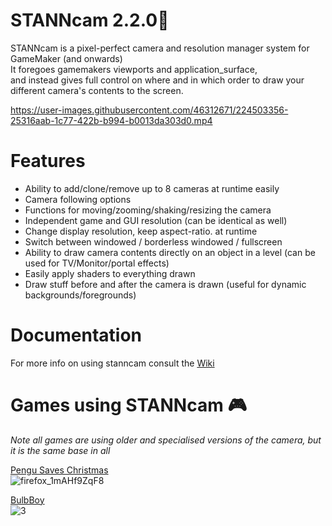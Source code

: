 # STANNcam 2.2.0🎥

STANNcam is a pixel-perfect camera and resolution manager system for GameMaker (and onwards)  
It foregoes gamemakers viewports and application_surface,  
and instead gives full control on where and in which order to draw your different camera's contents to the screen.

https://user-images.githubusercontent.com/46312671/224503356-25316aab-1c77-422b-b994-b0013da303d0.mp4

# Features
* Ability to add/clone/remove up to 8 cameras at runtime easily
* Camera following options
* Functions for moving/zooming/shaking/resizing the camera
* Independent game and GUI resolution (can be identical as well)
* Change display resolution, keep aspect-ratio. at runtime
* Switch between windowed / borderless windowed / fullscreen
* Ability to draw camera contents directly on an object in a level (can be used for TV/Monitor/portal effects)
* Easily apply shaders to everything drawn
* Draw stuff before and after the camera is drawn (useful for dynamic backgrounds/foregrounds)

# Documentation
For more info on using stanncam consult the [Wiki](https://github.com/jack27121/STANNcam/wiki)

# Games using STANNcam 🎮
*Note all games are using older and specialised versions of the camera, but it is the same base in all*

[Pengu Saves Christmas](https://www.newgrounds.com/portal/view/825562)  
![firefox_1mAHf9ZqF8](https://user-images.githubusercontent.com/46312671/201538574-63a003b3-c2c2-4c8a-a7c0-f7149eafb7fa.png)

[BulbBoy](https://www.newgrounds.com/portal/view/837076)  
![3](https://user-images.githubusercontent.com/46312671/201538643-c079809f-d15e-481b-a0de-8363105f5727.png)
